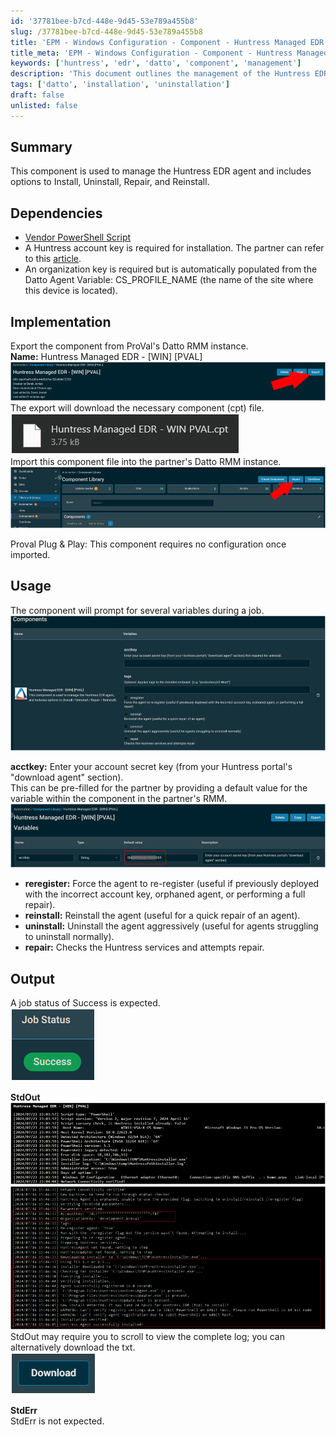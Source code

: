 ```yaml
---
id: '37781bee-b7cd-448e-9d45-53e789a455b8'
slug: /37781bee-b7cd-448e-9d45-53e789a455b8
title: 'EPM - Windows Configuration - Component - Huntress Managed EDR - WIN PVAL'
title_meta: 'EPM - Windows Configuration - Component - Huntress Managed EDR - WIN PVAL'
keywords: ['huntress', 'edr', 'datto', 'component', 'management']
description: 'This document outlines the management of the Huntress EDR agent, detailing installation, uninstallation, repair, and reinstallation processes within the Datto RMM environment. It includes necessary dependencies, implementation steps, usage instructions, and expected output for successful job execution.'
tags: ['datto', 'installation', 'uninstallation']
draft: false
unlisted: false
---
```


## Summary

This component is used to manage the Huntress EDR agent and includes options to Install, Uninstall, Repair, and Reinstall.

## Dependencies

- [Vendor PowerShell Script](https://raw.githubusercontent.com/huntresslabs/deployment-scripts/main/Powershell/InstallHuntress.powershellv2.ps1)
- A Huntress account key is required for installation. The partner can refer to this [article](https://support.huntress.io/hc/en-us/articles/4404012734227-Using-Account-Keys-Organization-Keys-and-Agent-Tags).
- An organization key is required but is automatically populated from the Datto Agent Variable: CS_PROFILE_NAME (the name of the site where this device is located).

## Implementation

Export the component from ProVal's Datto RMM instance.  
**Name:** Huntress Managed EDR - [WIN] [PVAL]  
![Export Component](../../../static/img/EPM---Windows-Configuration---Component---Huntress-Managed-EDR---WIN-PVAL/image_1.png)  
The export will download the necessary component (cpt) file.  
![Component Download](../../../static/img/EPM---Windows-Configuration---Component---Huntress-Managed-EDR---WIN-PVAL/image_2.png)  
Import this component file into the partner's Datto RMM instance.  
![Import Component](../../../static/img/EPM---Windows-Configuration---Component---Huntress-Managed-EDR---WIN-PVAL/image_3.png)  

Proval Plug & Play: This component requires no configuration once imported.

## Usage

The component will prompt for several variables during a job.  
![Job Prompt](../../../static/img/EPM---Windows-Configuration---Component---Huntress-Managed-EDR---WIN-PVAL/image_4.png)  

**acctkey:** Enter your account secret key (from your Huntress portal's "download agent" section).  
This can be pre-filled for the partner by providing a default value for the variable within the component in the partner's RMM.  
![Account Key](../../../static/img/EPM---Windows-Configuration---Component---Huntress-Managed-EDR---WIN-PVAL/image_5.png)  

- **reregister:** Force the agent to re-register (useful if previously deployed with the incorrect account key, orphaned agent, or performing a full repair).
- **reinstall:** Reinstall the agent (useful for a quick repair of an agent).
- **uninstall:** Uninstall the agent aggressively (useful for agents struggling to uninstall normally).
- **repair:** Checks the Huntress services and attempts repair.

## Output

A job status of Success is expected.  
![Job Status](../../../static/img/EPM---Windows-Configuration---Component---Huntress-Managed-EDR---WIN-PVAL/image_6.png)  

**StdOut**  
![StdOut](../../../static/img/EPM---Windows-Configuration---Component---Huntress-Managed-EDR---WIN-PVAL/image_7.png)  
![StdOut Log](../../../static/img/EPM---Windows-Configuration---Component---Huntress-Managed-EDR---WIN-PVAL/image_8.png)  
StdOut may require you to scroll to view the complete log; you can alternatively download the txt.  
![Download Log](../../../static/img/EPM---Windows-Configuration---Component---Huntress-Managed-EDR---WIN-PVAL/image_9.png)  

**StdErr**  
StdErr is not expected.


